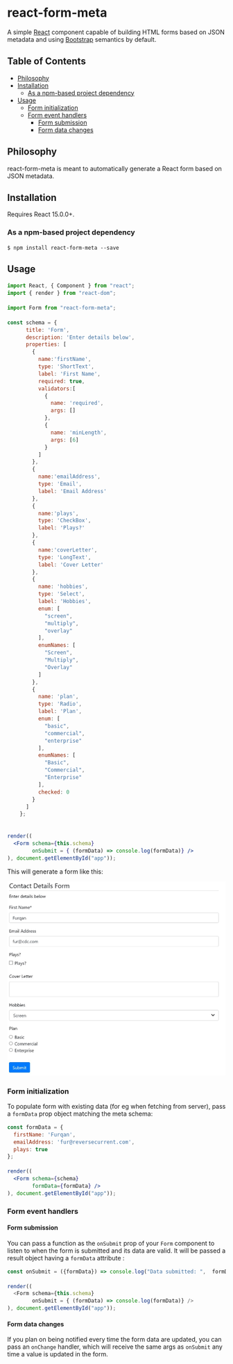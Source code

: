 react-form-meta
=====================

A simple [React](http://facebook.github.io/react/) component capable of building HTML forms based on JSON metadata and using [Bootstrap](http://getbootstrap.com/) semantics by default.

## Table of Contents
- [Philosophy](#philosophy)
- [Installation](#installation)
     - [As a npm-based project dependency](#as-a-npm-based-project-dependency)
- [Usage](#usage)
     - [Form initialization](#form-initialization)
     - [Form event handlers](#form-event-handlers)
        - [Form submission](#form-submission)
        - [Form data changes](#form-data-changes)
        
## Philosophy

react-form-meta is meant to automatically generate a React form based on JSON metadata.

## Installation

Requires React 15.0.0+.

### As a npm-based project dependency

```
$ npm install react-form-meta --save
```

## Usage

```jsx
import React, { Component } from "react";
import { render } from "react-dom";

import Form from "react-form-meta";

const schema = {
      title: 'Form',
      description: 'Enter details below',
      properties: [
        {
          name:'firstName',
          type: 'ShortText',
          label: 'First Name',
          required: true,
          validators:[
            {
              name: 'required',
              args: []
            },
            {
              name: 'minLength',
              args: [6]
            }
          ]
        },
        {
          name:'emailAddress',
          type: 'Email',
          label: 'Email Address'
        },
        {
          name:'plays',
          type: 'CheckBox',
          label: 'Plays?'
        },
        {
          name:'coverLetter',
          type: 'LongText',
          label: 'Cover Letter'
        },
        {
          name: 'hobbies',
          type: 'Select',
          label: 'Hobbies',
          enum: [
            "screen",
            "multiply",
            "overlay"
          ],
          enumNames: [
            "Screen",
            "Multiply",
            "Overlay"
          ]
        },
        {
          name: 'plan',
          type: 'Radio',
          label: 'Plan',
          enum: [
            "basic",
            "commercial",
            "enterprise"
          ],
          enumNames: [
            "Basic",
            "Commercial",
            "Enterprise"
          ],
          checked: 0
        }
      ]
    };


render((
  <Form schema={this.schema} 
        onSubmit = { (formData) => console.log(formData)} />
), document.getElementById("app"));
```

This will generate a form like this:

![](https://github.com/fshaikh/react-form-meta/blob/master/resources/Form.JPG)

### Form initialization

To populate form with existing data (for eg when fetching from server), pass a `formData` prop object matching the meta schema:

```jsx
const formData = {
  firstName: 'Furqan',
  emailAddress: 'fur@reversecurrent.com',
  plays: true
};

render((
  <Form schema={schema}
        formData={formData} />
), document.getElementById("app"));
```

### Form event handlers

#### Form submission

You can pass a function as the `onSubmit` prop of your `Form` component to listen to when the form is submitted and its data are valid. It will be passed a result object having a `formData` attribute :

```js
const onSubmit = ({formData}) => console.log("Data submitted: ",  formData);

render((
  <Form schema={this.schema}
        onSubmit = { (formData) => console.log(formData)} />
), document.getElementById("app"));
```

#### Form data changes

If you plan on being notified every time the form data are updated, you can pass an `onChange` handler, which will receive the same args as `onSubmit` any time a value is updated in the form.
```
